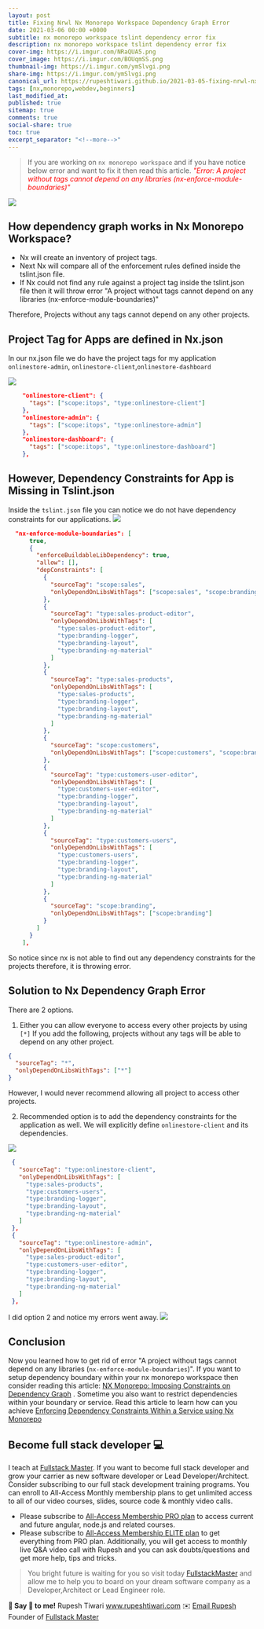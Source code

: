 ```yaml
---
layout: post
title: Fixing Nrwl Nx Monorepo Workspace Dependency Graph Error
date: 2021-03-06 00:00 +0000
subtitle: nx monorepo workspace tslint dependency error fix
description: nx monorepo workspace tslint dependency error fix
cover-img: https://i.imgur.com/NRaQUA5.png
cover_image: https://i.imgur.com/BOUqmSS.png
thumbnail-img: https://i.imgur.com/ymSlvgi.png
share-img: https://i.imgur.com/ymSlvgi.png
canonical_url: https://rupeshtiwari.github.io/2021-03-05-fixing-nrwl-nx-monorepo-dependency-graph-error/
tags: [nx,monorepo,webdev,beginners]
last_modified_at:
published: true
sitemap: true
comments: true
social-share: true
toc: true
excerpt_separator: "<!--more-->"
---
```


> If you are working on `nx monorepo workspace` and if you have notice below error and want to fix it then read this article.
> <span style="color:red;">_"Error: A project without tags cannot depend on any libraries (nx-enforce-module-boundaries)"_</span>


![](https://i.imgur.com/beHSv09.png)



## How dependency graph works in Nx Monorepo Workspace?

- Nx will create an inventory of project tags. 
- Next Nx will compare all of the enforcement rules defined inside the tslint.json file. 
- If Nx could not find any rule against a project tag inside the tslint.json file then it will throw error "A project without tags cannot depend on any libraries (nx-enforce-module-boundaries)"

Therefore, Projects without any tags cannot depend on any other projects. 

## Project Tag for Apps are defined in Nx.json

In our nx.json file we do have the project tags for my application `onlinestore-admin`, `onlinestore-client`,`onlinestore-dashboard`
 
![](https://i.imgur.com/EaXyAVW.png)

``` json
    "onlinestore-client": {
      "tags": ["scope:itops", "type:onlinestore-client"]
    },
    "onlinestore-admin": {
      "tags": ["scope:itops", "type:onlinestore-admin"]
    },
    "onlinestore-dashboard": {
      "tags": ["scope:itops", "type:onlinestore-dashboard"]
    },
```



## However, Dependency Constraints for App is Missing in Tslint.json

Inside the `tslint.json` file you can notice we do not have dependency constraints for our applications. 
![](https://i.imgur.com/6gveNgH.png)

```json
  "nx-enforce-module-boundaries": [
      true,
      {
        "enforceBuildableLibDependency": true,
        "allow": [],
        "depConstraints": [
          {
            "sourceTag": "scope:sales",
            "onlyDependOnLibsWithTags": ["scope:sales", "scope:branding"]
          },
          {
            "sourceTag": "type:sales-product-editor",
            "onlyDependOnLibsWithTags": [
              "type:sales-product-editor",
              "type:branding-logger",
              "type:branding-layout",
              "type:branding-ng-material"
            ]
          },
          {
            "sourceTag": "type:sales-products",
            "onlyDependOnLibsWithTags": [
              "type:sales-products",
              "type:branding-logger",
              "type:branding-layout",
              "type:branding-ng-material"
            ]
          },
          {
            "sourceTag": "scope:customers",
            "onlyDependOnLibsWithTags": ["scope:customers", "scope:branding"]
          },
          {
            "sourceTag": "type:customers-user-editor",
            "onlyDependOnLibsWithTags": [
              "type:customers-user-editor",
              "type:branding-logger",
              "type:branding-layout",
              "type:branding-ng-material"
            ]
          },
          {
            "sourceTag": "type:customers-users",
            "onlyDependOnLibsWithTags": [
              "type:customers-users",
              "type:branding-logger",
              "type:branding-layout",
              "type:branding-ng-material"
            ]
          },
          {
            "sourceTag": "scope:branding",
            "onlyDependOnLibsWithTags": ["scope:branding"]
          }
        ]
      }
    ],
```

So notice since nx is not able to find out any dependency constraints for the projects therefore, it is throwing error. 

## Solution to Nx Dependency Graph Error

There are 2 options. 

1. Either you can allow everyone to access every other projects by using `[*]`
If you add the following, projects without any tags will be able to depend on any other project.

```json
{
  "sourceTag": "*",
  "onlyDependOnLibsWithTags": ["*"]
}
```

However, I would never recommend allowing all project to access other projects.

2. Recommended option is to add the dependency constraints for the application as well. We will explicitly define `onlinestore-client` and its dependencies. 

![](https://i.imgur.com/Asl9W4z.png)

```json
 {
   "sourceTag": "type:onlinestore-client",
   "onlyDependOnLibsWithTags": [
     "type:sales-products",
     "type:customers-users",
     "type:branding-logger",
     "type:branding-layout",
     "type:branding-ng-material"
   ]
 },
 {
   "sourceTag": "type:onlinestore-admin",
   "onlyDependOnLibsWithTags": [
     "type:sales-product-editor",
     "type:customers-user-editor",
     "type:branding-logger",
     "type:branding-layout",
     "type:branding-ng-material"
   ]
 },

```

I did option 2 and notice my errors went away. 
![](https://i.imgur.com/OaPHQyy.png)


## Conclusion 

Now you learned how to get rid of error "A project without tags cannot depend on any libraries (`nx-enforce-module-boundaries`)". If you want to setup dependency boundary within your nx monorepo workspace then consider reading this article: [NX Monorepo: Imposing Constraints on Dependency Graph](https://fullstackmaster.net/detail/blog/9 ) . Sometime you also want to restrict dependencies within your boundary or service. Read this article to learn how can you achieve [Enforcing Dependency Constraints Within a Service using Nx Monorepo](https://fullstackmaster.net/detail/blog/10)

## Become full stack developer 💻

I teach at [Fullstack Master](https://www.fullstackmaster.net).  If you want to become full stack developer and grow your carrier as new software developer or Lead Developer/Architect. Consider subscribing to our full stack development training programs. You can enroll to All-Access Monthly membership plans to get unlimited access to all of our video courses, slides, source code & monthly video calls.

- Please subscribe to [All-Access Membership PRO plan](https://www.fullstackmaster.net/pro) to access current and future angular, node.js and related courses.
- Please subscribe to [All-Access Membership ELITE plan](https://www.fullstackmaster.net/elite) to get everything from PRO plan. Additionally, you will get access to monthly live Q&A video call with Rupesh and you can ask doubts/questions and get more help, tips and tricks.

> You bright future is waiting for you so visit today [FullstackMaster](www.fullstackmaster.net) and allow me to help you to board on your dream software company as a Developer,Architect or Lead Engineer role.

**💖 Say 👋 to me!**
Rupesh Tiwari
<a href="https://www.rupeshtiwari.com"> www.rupeshtiwari.com</a> 
✉️ <a href="mailto:fullstackmaster1@gmail.com?subject=Hi"> Email Rupesh</a>
Founder of <a href="https://www.fullstackmaster.net"> Fullstack Master</a>